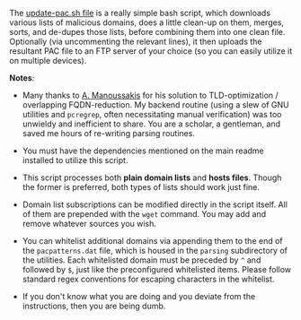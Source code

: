 The [update-pac.sh file](https://github.com/bongochong/CombinedPrivacyBlockLists/blob/master/BLT/Cygwin/update-pac.sh) is a really simple bash script, which downloads various lists of malicious domains, does a little clean-up on them, merges, sorts, and de-dupes those lists, before combining them into one clean file. Optionally (via uncommenting the relevant lines), it then uploads the resultant PAC file to an FTP server of your choice (so you can easily utilize it on multiple devices).

**Notes**:
- Many thanks to [A. Manoussakis](https://savannah.gnu.org/users/amanou) for his solution to TLD-optimization / overlapping FQDN-reduction. My backend routine (using a slew of GNU utilities and `pcregrep`, often necessitating manual verification) was too unwieldy and inefficient to share. You are a scholar, a gentleman, and saved me hours of re-writing parsing routines.

- You must have the dependencies mentioned on the main readme installed to utilize this script.

- This script processes both **plain domain lists** and **hosts files**. Though the former is preferred, both types of lists should work just fine.

- Domain list subscriptions can be modified directly in the script itself. All of them are prepended with the `wget` command. You may add and remove whatever sources you wish.

- You can whitelist additional domains via appending them to the end of the `pacpatterns.dat` file, which is housed in the `parsing` subdirectory of the utilities. Each whitelisted domain must be preceded by `^` and followed by `$`, just like the preconfigured whitelisted items. Please follow standard regex conventions for escaping characters in the whitelist.

- If you don't know what you are doing and you deviate from the instructions, then you are being dumb.
